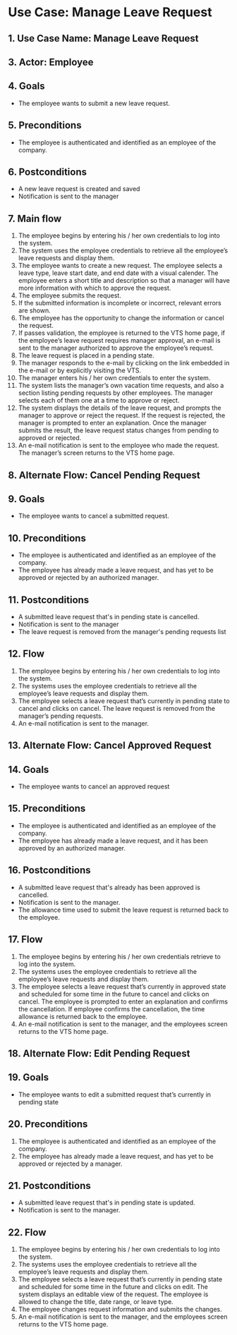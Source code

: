 # Use Case: Manage Leave Request

## 1. Use Case Name: Manage Leave Request

## 3. Actor: Employee

## 4. Goals
- The employee wants to submit a new leave request.

## 5. Preconditions
- The employee is authenticated and identified as an employee of the company.

## 6. Postconditions
- A new leave request is created and saved
- Notification is sent to the manager

## 7. Main flow
1. The employee begins by entering his / her own credentials to log into the system.
2. The system uses the employee credentials to retrieve all the employee’s leave requests and display them.
3. The employee wants to create a new request. The employee selects a leave type, leave start date, and end date with a visual calender. The employee enters a short title and description so that a manager will have more information with which to approve the request.
4. The employee submits the request.
5. If the submitted information is incomplete or incorrect, relevant errors are shown.
6. The employee has the opportunity to change the information or cancel the request.
7. If passes validation, the employee is returned to the VTS home page, if the employee’s leave request requires manager approval, an e-mail is sent to the manager authorized to approve the employee’s request.
8. The leave request is placed in a pending state.
9. The manager responds to the e-mail by clicking on the link embedded in the e-mail or by explicitly visiting the VTS.
10. The manager enters his / her own credentials to enter the system.
11. The system lists the manager’s own vacation time requests, and also a section listing pending requests by other employees. The manager selects each of them one at a time to approve or reject.
12. The system displays the details of the leave request, and prompts the manager to approve or reject the request. If the request is rejected, the manager is prompted to enter an explanation. Once the manager submits the result, the leave request status changes from pending to approved or rejected.
13. An e-mail notification is sent to the employee who made the request. The manager’s screen returns to the VTS home page.

## 8. Alternate Flow: Cancel Pending Request

## 9. Goals
- The employee wants to cancel a submitted request.

## 10. Preconditions
- The employee is authenticated and identified as an employee of the company.
- The employee has already made a leave request, and has yet to be approved or rejected by an authorized manager.

## 11. Postconditions
- A submitted leave request that's in pending state is cancelled.
- Notification is sent to the manager
- The leave request is removed from the manager's pending requests list

## 12. Flow
1. The employee begins by entering his / her own credentials to log into the system.
2. The systems uses the employee credentials to retrieve all the employee’s leave requests and display them.
3. The employee selects a leave request that’s currently in pending state to cancel and clicks on cancel. The leave request is removed from the manager’s pending requests.
4. An e-mail notification is sent to the manager.

## 13. Alternate Flow: Cancel Approved Request

## 14. Goals
- The employee wants to cancel an approved request

## 15. Preconditions
- The employee is authenticated and identified as an employee of the company.
- The employee has already made a leave request, and it has been approved by an authorized manager.

## 16. Postconditions
- A submitted leave request that's already has been approved is cancelled.
- Notification is sent to the manager.
- The allowance time used to submit the leave request is returned back to the employee.

## 17. Flow
1. The employee begins by entering his / her own credentials retrieve to log into the system.
2. The systems uses the employee credentials to retrieve all the employee’s leave requests and display them.
3. The employee selects a leave request that’s currently in approved state and scheduled for some time in the future to cancel and clicks on cancel. The employee is prompted to enter an explanation and confirms the cancellation. If employee confirms the cancellation, the time allowance is returned back to the employee.
4. An e-mail notification is sent to the manager, and the employees screen returns to the VTS home page.

## 18. Alternate Flow: Edit Pending Request

## 19. Goals
- The employee wants to edit a submitted request that’s currently in pending state

## 20. Preconditions
1. The employee is authenticated and identified as an employee of the company.
2. The employee has already made a leave request, and has yet to be approved or rejected by a manager.

## 21. Postconditions
- A submitted leave request that's in pending state is updated.
- Notification is sent to the manager.
  
## 22. Flow
1. The employee begins by entering his / her own credentials to log into the system.
2. The systems uses the employee credentials to retrieve all the employee’s leave requests and display them.
3. The employee selects a leave request that’s currently in pending state and scheduled for some time in the future and clicks on edit. The system displays an editable view of the request. The employee is allowed to change the title, date range, or leave type.
4. The employee changes request information and submits the changes.
5. An e-mail notification is sent to the manager, and the employees screen returns to the VTS home page.